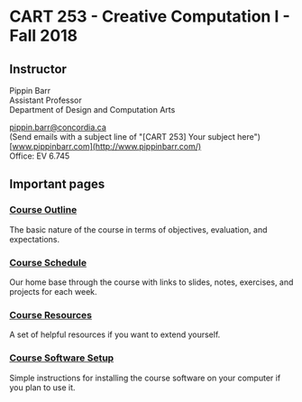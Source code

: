 # CART 253 - Creative Computation I - Fall 2018

## Instructor

Pippin Barr  
Assistant Professor  
Department of Design and Computation Arts  

[pippin.barr@concordia.ca](mailto:pippin.barr@concordia.ca)  
(Send emails with a subject line of "[CART 253] Your subject here")  
[www.pippinbarr.com](http://www.pippinbarr.com/)  
Office: EV 6.745  

## Important pages

### [Course Outline](course_information/Course-Outline.md)
The basic nature of the course in terms of objectives, evaluation, and expectations.

### [Course Schedule](course_information/Course-Schedule.md)
Our home base through the course with links to slides, notes, exercises, and projects for each week.

### [Course Resources](course_information/Course-Resources.md)
A set of helpful resources if you want to extend yourself.

### [Course Software Setup](course_information/Course-Software-Setup.md)
Simple instructions for installing the course software on your computer if you plan to use it.
